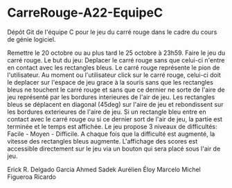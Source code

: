 # CarreRouge-A22-EquipeC
Dépôt Git de l'équipe C pour le jeu du carré rouge dans le cadre du cours de génie logiciel.

Remettre le 20 octobre ou au plus tard le 25 octobre à 23h59. Faire le jeu du carré rouge. Le but du jeu: Deplacer le carré rouge sans que celui-ci n'entre en contact avec les rectangles bleus. Le carré rouge représente le pion de l'utilisateur. Au moment ou l'utilisateur click sur le carré rouge, celui-ci doit le deplacer sur l'espace de jeu grace à la souris sans que les rectangles bleus ne touchent le carré rouge et sans que ce dernier ne sorte de l'aire de jeu représenté par les bordures interieures de l'air de jeu. Les rectangles bleus se déplacent  en diagonal (45deg) sur l'aire de jeu et rebondissent sur les bordures exterieures de l'aire de jeu. Si un rectangle bleu entre en contact avec le carré rouge ou si ce dernier sort de l'air de jeu, la partie est terminée et le temps est affichée. Le jeu propose 3 niveaux de difficultés: Facile - Moyen - Difficile. A chaque fois que la difficulté est augmenté, la vitesse des rectangles bleus augmente. L'affichage des scores est accessible directement sur le jeu via un bouton qui sera placé sous l'air de jeu.

Erick R. Delgado Garcia
Ahmed Sadek
Aurélien Éloy
Marcelo Michel Figueroa Ricardo
